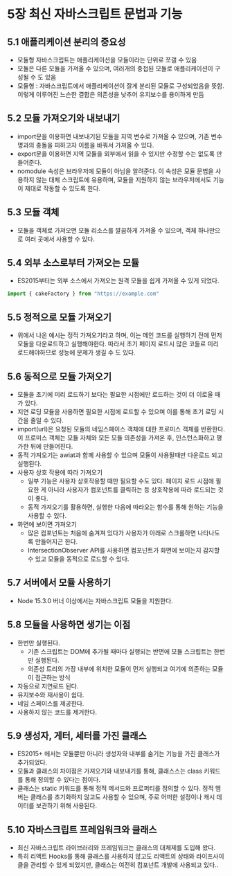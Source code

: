 # 5장 최신 자바스크립트 문법과 기능

## 5.1 애플리케이션 분리의 중요성

- 모듈형 자바스크립트는 애플리케이션을 모듈이라는 단위로 쪼갤 수 있음
- 모듈은 다른 모듈을 가져올 수 있으며, 여러개의 중첩된 모듈로 애플리케이션이 구성될 수 도 있음
- 모듈형 : 자바스크립트에서 애플리케이션이 잘게 분리된 모듈로 구성되었음을 뜻함. 이렇게 이루어진 느슨한 결합은 의존성을 낮추어 유지보수를 용이하게 만듬

## 5.2 모듈 가져오기와 내보내기

- import문을 이용하면 내보내기된 모듈을 지역 변수로 가져올 수 있으며, 기존 변수명과의 충돌을 피하고자 이름을 바꿔서 가져올 수 있다.
- export문을 이용하면 지역 모듈을 외부에서 읽을 수 있지만 수정할 수는 없도록 만들어준다.
- nomodule 속성은 브라우저에 모듈이 아님을 알려준다. 이 속성은 모듈 문법을 사용하지 않는 대체 스크립트에 유용하며, 모듈을 지원하지 않는 브라우저에서도 기능이 제대로 작동할 수 있도록 한다.

## 5.3 모듈 객체

- 모듈을 객체로 가져오면 모듈 리소스를 깔끔하게 가져올 수 있으며, 객체 하나만으로 여러 곳에서 사용할 수 있다.

## 5.4 외부 소스로부터 가져오는 모듈

- ES2015부터는 외부 소스에서 가져오는 원격 모듈을 쉽게 가져올 수 있게 되었다.

```jsx
import { cakeFactory } from "https://example.com"
```

## 5.5 정적으로 모듈 가져오기

- 위에서 나온 예시는 정적 가져오기라고 하며, 이는 메인 코드를 실행하기 전에 먼저 모듈을 다운로드하고 실행해야한다. 따라서 초기 페이지 로드시 많은 코들르 미리 로드해야하므로 성능에 문제가 생길 수 도 있다.

## 5.6 동적으로 모듈 가져오기

- 모듈을 초기에 미리 로드하기 보다는 필요한 시점에만 로드하는 것이 더 이로울 때가 있다.
- 지연 로딩 모듈을 사용하면 필요한 시점에 로드할 수 있으며 이를 통해 초기 로딩 시간을 줄일 수 있다.
- import(url)은 요청된 모듈의 네임스페이스 객체에 대한 프로미스 객체를 반환한다. 이 프로미스 객체는 모듈 자체와 모든 모듈 의존성을 가져온 후, 인스턴스화하고 평가한 뒤에 만들어진다.
- 동적 가져오기는 awiat과 함께 사용할 수 있으며 모듈이 사용될때만 다운로드 되고 실행된다.
- 사용자 상호 작용에 따라 가져오기
    - 일부 기능은 사용자 상호작용할 때만 필요할 수도 있다. 페이지 로드 시점에 필요한 게 아니라 사용자가 컴포넌트를 클릭하는 등 상호작용에 따라 로드되는 것이 좋다.
    - 동적 가져오기를 활용하면, 실행한 다음에 따라오는 함수를 통해 원하는 기능을 사용할 수 있다.
- 화면에 보이면 가져오기
    - 많은 컴포넌트는 처음에 숨겨져 있다가 사용자가 아래로 스크롤하면 나타나도록 만들어지곤 한다.
    - IntersectionObserver API를 사용하면 컴포넌트가 화면에 보이는지 감지할 수 있고 모듈을 동적으로 로드할 수 있다.

## 5.7 서버에서 모듈 사용하기

- Node 15.3.0 버너 이상에서는 자바스크립트 모듈을 지원한다.

## 5.8 모듈을 사용하면 생기는 이점

- 한번만 실행된다.
    - 기존 스크립트는 DOM에 추가될 때마다 실행되는 반면에 모듈 스크립트는 한번만 실행된다.
    - 의존성 트리의 가장 내부에 위치한 모듈이 먼저 실행되고 여기에 의존하는 모듈이 접근하는 방식
- 자동으로 지연로드 된다.
- 유지보수와 재사용이 쉽다.
- 네임 스페이스를 제공한다.
- 사용하지 않는 코드를 제거한다.

## 5.9 생성자, 게터, 세터를 가진 클래스

- ES2015+ 에서는 모듈뿐만 아니라 생성자와 내부를 숨기는 기능을 가진 클래스가 추가되었다.
- 모듈과 클래스의 차이점은 가져오기와 내보내기를 통해, 클래스스는 class 키워드를 통해 정의할 수 있다는 점이다.
- 클래스는 static 키워드를 통해 정적 메서드와 프로퍼티를 정의할 수 있다. 정적 멤버는 클래스를 초기화하지 않고도 사용할 수 있으며, 주로 어떠한 설정이나 캐시 데이터를 보관하기 위해 사용된다.

## 5.10 자바스크립트 프레임워크와 클래스

- 최신 자바스크립트 라이브러리와 프레임워크는 클래스의 대체제를 도입해 왔다.
- 특히 리액트 Hooks를 통해 클래스를 사용하지 않고도 리액트의 상태와 라이프사이클을 관리할 수 있게 되었지만, 클래스는 여전히 컴포넌트 개발에 사용되고 있다..